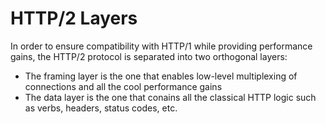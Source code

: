 # HTTP/2 Layers
In order to ensure compatibility with HTTP/1 while providing performance gains, the HTTP/2 protocol is separated into two orthogonal layers:

* The framing layer is the one that enables low-level multiplexing of connections and all the cool performance gains
* The data layer is the one that conains all the classical HTTP logic such as verbs, headers, status codes, etc.

